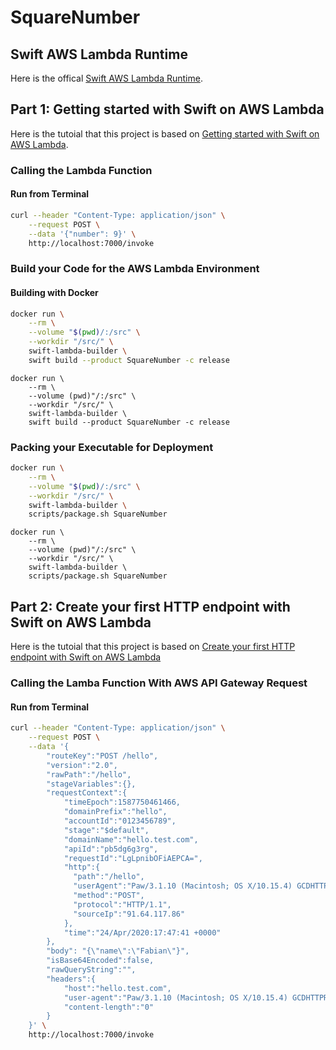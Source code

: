# SquareNumber

## Swift AWS Lambda Runtime

Here is the offical [Swift AWS Lambda Runtime](https://github.com/swift-server/swift-aws-lambda-runtime/).

## Part 1: Getting started with Swift on AWS Lambda

Here is the tutoial that this project is based on [Getting started with Swift on AWS Lambda](https://fabianfett.de/getting-started-with-swift-aws-lambda-runtime).

### Calling the Lambda Function

#### Run from Terminal

```bash
curl --header "Content-Type: application/json" \
    --request POST \
    --data '{"number": 9}' \
    http://localhost:7000/invoke
```

### Build your Code for the AWS Lambda Environment

#### Building with Docker

```zsh
docker run \
    --rm \
    --volume "$(pwd)/:/src" \
    --workdir "/src/" \
    swift-lambda-builder \
    swift build --product SquareNumber -c release
```

```fish
docker run \
    --rm \
    --volume (pwd)"/:/src" \
    --workdir "/src/" \
    swift-lambda-builder \
    swift build --product SquareNumber -c release
```

### Packing your Executable for Deployment

```zsh
docker run \
    --rm \
    --volume "$(pwd)/:/src" \
    --workdir "/src/" \
    swift-lambda-builder \
    scripts/package.sh SquareNumber
```

```fish
docker run \
    --rm \
    --volume (pwd)"/:/src" \
    --workdir "/src/" \
    swift-lambda-builder \
    scripts/package.sh SquareNumber
```

## Part 2: Create your first HTTP endpoint with Swift on AWS Lambda

Here is the tutoial that this project is based on [Create your first HTTP endpoint with Swift on AWS Lambda](https://fabianfett.de/swift-on-aws-lambda-creating-your-first-http-endpoint)

### Calling the Lamba Function With AWS API Gateway Request

#### Run from Terminal

```zsh
curl --header "Content-Type: application/json" \
    --request POST \
    --data '{
        "routeKey":"POST /hello",
        "version":"2.0",
        "rawPath":"/hello",
        "stageVariables":{},
        "requestContext":{
            "timeEpoch":1587750461466,
            "domainPrefix":"hello",
            "accountId":"0123456789",
            "stage":"$default",
            "domainName":"hello.test.com",
            "apiId":"pb5dg6g3rg",
            "requestId":"LgLpnibOFiAEPCA=",
            "http":{
              "path":"/hello",
              "userAgent":"Paw/3.1.10 (Macintosh; OS X/10.15.4) GCDHTTPRequest",
              "method":"POST",
              "protocol":"HTTP/1.1",
              "sourceIp":"91.64.117.86"
            },
            "time":"24/Apr/2020:17:47:41 +0000"
        },
        "body": "{\"name\":\"Fabian\"}",
        "isBase64Encoded":false,
        "rawQueryString":"",
        "headers":{
            "host":"hello.test.com",
            "user-agent":"Paw/3.1.10 (Macintosh; OS X/10.15.4) GCDHTTPRequest",
            "content-length":"0"
        }
    }' \
    http://localhost:7000/invoke
```
